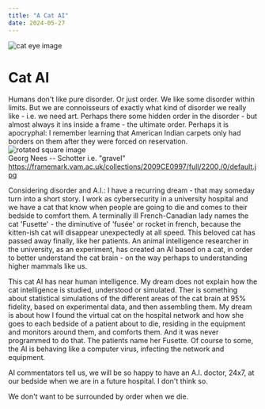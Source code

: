 ```yaml
---
title: "A Cat AI"
date: 2024-05-27
---
```

![cat eye image](/byothermeans-pages/assets/images/cats_eyes2-274.jpg)

# Cat AI

Humans don't like pure disorder. Or just order. We like some disorder within limits. But we are connoisseurs of exactly what kind of disorder we really like - i.e. we need art. Perhaps there some hidden order in the disorder - but almost always it ins inside a frame - the ultimate order. Perhaps it is apocryphal: I remember learning that American Indian carpets only had borders on them after they were forced on reservation.
![rotated square image](https://framemark.vam.ac.uk/collections/2009CE0997/full/2200,/0/default.jpg)  
Georg Nees -- Schotter i.e. "gravel" https://framemark.vam.ac.uk/collections/2009CE0997/full/2200,/0/default.jpg

Considering disorder and A.I.: I have a recurring dream - that may someday turn into a short story. I work as cybersecurity in a university hospital and we have a cat that know when people are going to die and comes to their bedside to comfort them. A terminally ill French-Canadian lady names the cat 'Fusette' - the diminutive of 'fusée' or rocket in french, because the kitten-ish cat will disappear unexpectedly at all speed. This beloved cat has passed away finally, like her patients. An animal intelligence researcher in the university, as an experiment, has created an AI based on a cat, in order to better understand the cat brain - on the way perhaps to understanding higher mammals like us.

This cat AI has near human intelligence. My dream does not explain how the cat intelligence is studied, understood or simulated. Ther is something about statistical simulations of the different areas of the cat brain at 95% fidelity, based on experimental data, and then assembling them. My dream is about how I found the virtual cat on the hospital network and how she goes to each bedside of a patient about to die, residing in the equipment and monitors around them, and comforts them. And it was never programmed to do that. The patients name her Fusette. Of course to some, the AI is behaving like a computer virus, infecting the network and equipment.

AI commentators tell us, we will be so happy to have an A.I. doctor, 24x7, at our bedside when we are in a future hospital. I don't think so.

We don't want to be surrounded by order when we die.